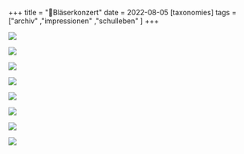 +++
title = "🎺Bläserkonzert"
date = 2022-08-05
[taxonomies]
tags = ["archiv" ,"impressionen" ,"schulleben" ]
+++

[![](images/Bildschirmfoto-2022-08-03-um-09.06.06-766x1024.png)](https://volksschule-partenkirchen.de/wp-content/uploads/Bildschirmfoto-2022-08-03-um-09.06.06.png)

[![](images/2F521D8D-8B84-4D47-8CFE-68E142D62852_1_105_c.jpg)](https://volksschule-partenkirchen.de/wp-content/uploads/2F521D8D-8B84-4D47-8CFE-68E142D62852_1_105_c.jpg)

[![](images/93FE2564-F513-48E6-90B2-C13F24A6BEB8_1_105_c.jpg)](https://volksschule-partenkirchen.de/wp-content/uploads/93FE2564-F513-48E6-90B2-C13F24A6BEB8_1_105_c.jpg)

[![](images/528BEF00-2D2D-4083-9F50-8CBB518FE980_1_105_c.jpg)](https://volksschule-partenkirchen.de/wp-content/uploads/528BEF00-2D2D-4083-9F50-8CBB518FE980_1_105_c.jpg)

[![](images/IMG_6734-768x1024.jpeg)](https://volksschule-partenkirchen.de/wp-content/uploads/IMG_6734-scaled.jpeg)

[![](images/IMG_6732-1024x768.jpeg)](https://volksschule-partenkirchen.de/wp-content/uploads/IMG_6732-scaled.jpeg)

[![](images/IMG_6730-768x1024.jpeg)](https://volksschule-partenkirchen.de/wp-content/uploads/IMG_6730-scaled.jpeg)

[![](images/IMG_6722-1024x768.jpeg)](https://volksschule-partenkirchen.de/wp-content/uploads/IMG_6722-scaled.jpeg)
